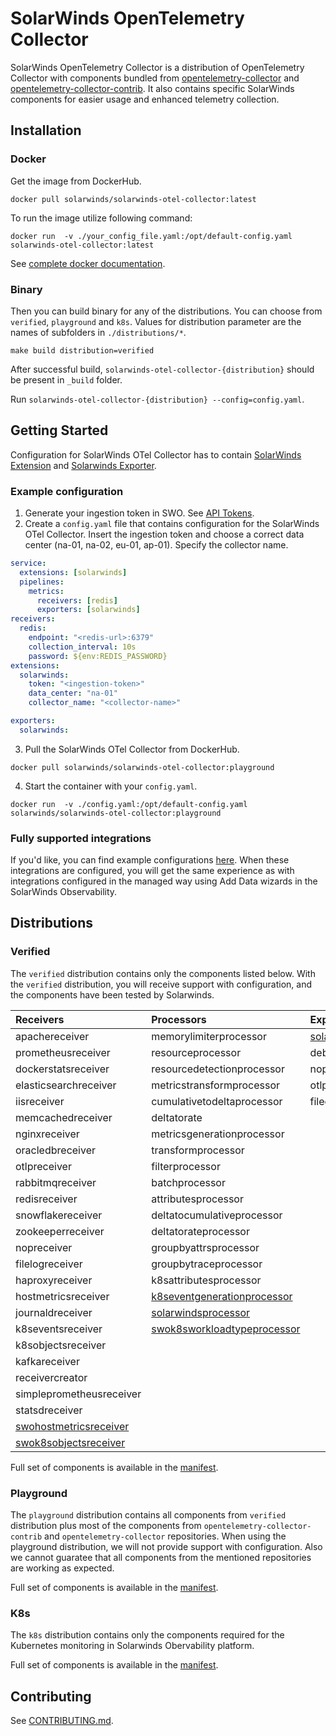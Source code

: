 # SolarWinds OpenTelemetry Collector
SolarWinds OpenTelemetry Collector is a distribution of OpenTelemetry Collector with components
bundled from [opentelemetry-collector](https://github.com/open-telemetry/opentelemetry-collector/tree/main)
and [opentelemetry-collector-contrib](https://github.com/open-telemetry/opentelemetry-collector-contrib). It also contains specific SolarWinds components for easier usage and enhanced telemetry collection.


## Installation
### Docker

Get the image from DockerHub.

`docker pull solarwinds/solarwinds-otel-collector:latest`

To run the image utilize following command:

`docker run  -v ./your_config_file.yaml:/opt/default-config.yaml solarwinds-otel-collector:latest`

See [complete docker documentation](./build/docker/README.md).

### Binary
Then you can build binary for any of the distributions. You can choose from `verified`, `playground` and `k8s`.
Values for distribution parameter are the names of subfolders in `./distributions/*`.

`make build distribution=verified`

After successful build, `solarwinds-otel-collector-{distribution}` should be present in `_build` folder.

Run `solarwinds-otel-collector-{distribution} --config=config.yaml`.

## Getting Started
Configuration for SolarWinds OTel Collector has to contain [SolarWinds Extension](./extension/solarwindsextension/README.md) and [Solarwinds Exporter](./exporter/solarwindsexporter/README.md). 

### Example configuration
1. Generate your ingestion token in SWO. See [API Tokens](https://documentation.solarwinds.com/en/success_center/observability/content/settings/api-tokens.htm).
2. Create a `config.yaml` file that contains configuration for the SolarWinds OTel Collector. Insert the ingestion token and choose a correct data center (na-01, na-02, eu-01, ap-01). Specify the collector name.
```yaml
service:
  extensions: [solarwinds]
  pipelines:
    metrics:
      receivers: [redis]
      exporters: [solarwinds]
receivers:
  redis:
    endpoint: "<redis-url>:6379"
    collection_interval: 10s
    password: ${env:REDIS_PASSWORD}
extensions:
  solarwinds:
    token: "<ingestion-token>"
    data_center: "na-01"
    collector_name: "<collector-name>"

exporters:
  solarwinds:
```
3. Pull the SolarWinds OTel Collector from DockerHub.
```
docker pull solarwinds/solarwinds-otel-collector:playground
```
4. Start the container with your `config.yaml`. 
```
docker run  -v ./config.yaml:/opt/default-config.yaml solarwinds/solarwinds-otel-collector:playground
```

### Fully supported integrations

If you'd like, you can find example configurations [here](/examples/integrations/). When these integrations are configured, you will get the same experience as with integrations configured in the managed way using Add Data wizards in the SolarWinds Observability.

## Distributions
### Verified
The `verified` distribution contains only the components listed below. With the `verified` distribution, you will receive support with configuration, and the components have been tested by Solarwinds.

| Receivers     |	Processors        | Exporters  | Extensions | Connectors|
| :---          |	:---           	  | :---       |	:---      |:---|
| apachereceiver        |	memorylimiterprocessor    |	[solarwindsexporter](./exporter/solarwindsexporter) | [solarwindsextension](./extension/solarwindsextension) |forwardconnector|
| prometheusreceiver    | resourceprocessor          |	debugexporter	|memorylimiterextension|routingconnector|
| dockerstatsreceiver  | resourcedetectionprocessor |	nopexporter	|healthcheckextension|[solarwindsentityconnector](https://github.com/solarwinds/solarwinds-otel-collector-contrib/tree/main/connector/solarwindsentityconnector)|
| elasticsearchreceiver | metricstransformprocessor  |	otlpexporter	|k8sobserver||
| iisreceiver           | cumulativetodeltaprocessor |	fileexporter	|[solarwindsapmsettingsextension](https://github.com/open-telemetry/opentelemetry-collector-contrib/tree/main/extension/solarwindsapmsettingsextension)||
| memcachedreceiver     | deltatorate       |		|filestorage||
| nginxreceiver         | metricsgenerationprocessor |		|
| oracledbreceiver      | transformprocessor         |		|
| otlpreceiver          | filterprocessor            |		|
| rabbitmqreceiver      | batchprocessor             |		|
| redisreceiver         |	attributesprocessor ||
| snowflakereceiver     |	deltatocumulativeprocessor ||
| zookeeperreceiver     |	deltatorateprocessor ||
|nopreceiver|groupbyattrsprocessor||
|filelogreceiver|groupbytraceprocessor||
|haproxyreceiver|k8sattributesprocessor||
|hostmetricsreceiver|[k8seventgenerationprocessor](https://github.com/solarwinds/solarwinds-otel-collector-contrib/tree/main/processor/k8seventgenerationprocessor)||
|journaldreceiver|[solarwindsprocessor](https://github.com/solarwinds/solarwinds-otel-collector-contrib/tree/main/processor/solarwindsprocessor)||
|k8seventsreceiver|[swok8sworkloadtypeprocessor](https://github.com/solarwinds/solarwinds-otel-collector-contrib/tree/main/processor/swok8sworkloadtypeprocessor)||||
|k8sobjectsreceiver|||||
|kafkareceiver|||||
|receivercreator|||||
|simpleprometheusreceiver|||||
|statsdreceiver|||||
|[swohostmetricsreceiver](https://github.com/solarwinds/solarwinds-otel-collector-contrib/tree/main/receiver/swohostmetricsreceiver)|||||
|[swok8sobjectsreceiver](https://github.com/solarwinds/solarwinds-otel-collector-contrib/tree/main/receiver/swok8sobjectsreceiver)|||||

Full set of components is available in the [manifest](./distributions/verified/manifest.yaml).

### Playground
The `playground` distribution contains all components from `verified` distribution plus most of the components from `opentelemetry-collector-contrib` and `opentelemetry-collector` repositories. When using the playground distribution, we will not provide support with configuration. Also we cannot guaratee that all components from the mentioned repositories are working as expected.

Full set of components is available in the [manifest](./distributions/playground/manifest.yaml).

### K8s
The `k8s` distribution contains only the components required for the Kubernetes monitoring in Solarwinds Obervability platform.

Full set of components is available in the [manifest](./distributions/k8s/manifest.yaml).

## Contributing
See [CONTRIBUTING.md](./CONTRIBUTING.md).
